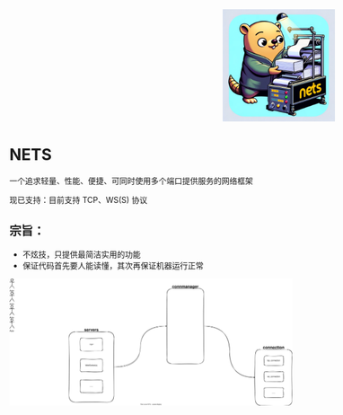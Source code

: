 <div style="text-align: center;width: 100vw"> <img src="./assets/logo.webp" alt="" width="200"/> </div>

# NETS

一个追求轻量、性能、便捷、可同时使用多个端口提供服务的网络框架

现已支持：目前支持 TCP、WS(S) 协议

## 宗旨：

- 不炫技，只提供最简洁实用的功能
- 保证代码首先要人能读懂，其次再保证机器运行正常

<img src="./assets/DesignDiagram.drawio.svg">
